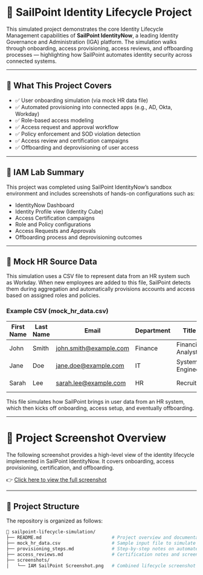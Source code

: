 # 🔐 SailPoint Identity Lifecycle Project

This simulated project demonstrates the core Identity Lifecycle Management capabilities of **SailPoint IdentityNow**, a leading Identity Governance and Administration (IGA) platform. The simulation walks through onboarding, access provisioning, access reviews, and offboarding processes — highlighting how SailPoint automates identity security across connected systems.

---

## 🚀 What This Project Covers

- ✅ User onboarding simulation (via mock HR data file)
- ✅ Automated provisioning into connected apps (e.g., AD, Okta, Workday)
- ✅ Role-based access modeling
- ✅ Access request and approval workflow
- ✅ Policy enforcement and SOD violation detection
- ✅ Access review and certification campaigns
- ✅ Offboarding and deprovisioning of user access

---

## 🧪 IAM Lab Summary

This project was completed using SailPoint IdentityNow’s sandbox environment and includes screenshots of hands-on configurations such as:

- IdentityNow Dashboard
- Identity Profile view (Identity Cube)
- Access Certification campaigns
- Role and Policy configurations
- Access Requests and Approvals
- Offboarding process and deprovisioning outcomes

---

## 🧾 Mock HR Source Data

This simulation uses a CSV file to represent data from an HR system such as Workday. When new employees are added to this file, SailPoint detects them during aggregation and automatically provisions accounts and access based on assigned roles and policies.

### Example CSV (mock_hr_data.csv)

| First Name | Last Name | Email                  | Department | Title              | Start Date  |
|------------|-----------|------------------------|------------|--------------------|-------------|
| John       | Smith     | john.smith@example.com | Finance    | Financial Analyst  | 2025-07-01  |
| Jane       | Doe       | jane.doe@example.com   | IT         | Systems Engineer   | 2025-07-02  |
| Sarah      | Lee       | sarah.lee@example.com  | HR         | Recruiter          | 2025-07-03  |

This file simulates how SailPoint brings in user data from an HR system, which then kicks off onboarding, access setup, and eventually offboarding.

---

# 📸 Project Screenshot Overview

The following screenshot provides a high-level view of the identity lifecycle implemented in SailPoint IdentityNow. It covers onboarding, access provisioning, certification, and offboarding.

👉 [Click here to view the full screenshot](IAM%20SailPoint%20Screenshot.png)

---

## 📂 Project Structure

The repository is organized as follows:

```bash
📁 sailpoint-lifecycle-simulation/
├── README.md                          # Project overview and documentation
├── mock_hr_data.csv                   # Sample input file to simulate HR source data
├── provisioning_steps.md              # Step-by-step notes on automated provisioning
├── access_reviews.md                  # Certification notes and screenshots
├── screenshots/
│   └── IAM SailPoint Screenshot.png   # Combined lifecycle screenshot from SailPoint
